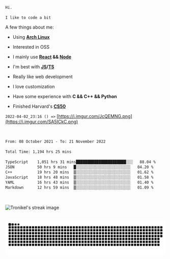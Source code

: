 ```
Hi.

I like to code a bit
```

A few things about me:

-   Using **[Arch Linux](https://archlinux.org/)**

-   Interested in OSS

-   I mainly use **[React](https://reactjs.org/) && [Node](https://nodejs.org/en/)**

-   I'm best with **[JS](https://www.javascript.com/)/[TS](https://www.typescriptlang.org/)**

-   Really like web development

-   I love customization

-   Have some experience with **C && C++ && Python**

-   Finished Harvard's **[CS50](https://cs50.harvard.edu)**

`2022-04-02_23:16 () =>` [https://i.imgur.com/JcQEMNG.png](https://i.imgur.com/SA5ICkC.png)

<br>

<!--START_SECTION:waka-->

```text
From: 08 October 2021 - To: 21 November 2022

Total Time: 1,194 hrs 25 mins

TypeScript    1,051 hrs 31 mins██████████████████████░░░   88.04 %
JSON          50 hrs 9 mins   █░░░░░░░░░░░░░░░░░░░░░░░░   04.20 %
C++           19 hrs 20 mins  ▒░░░░░░░░░░░░░░░░░░░░░░░░   01.62 %
JavaScript    18 hrs 48 mins  ▒░░░░░░░░░░░░░░░░░░░░░░░░   01.58 %
YAML          16 hrs 43 mins  ▒░░░░░░░░░░░░░░░░░░░░░░░░   01.40 %
Markdown      12 hrs 59 mins  ▒░░░░░░░░░░░░░░░░░░░░░░░░   01.09 %
```

<!--END_SECTION:waka-->

<br>

<p><img align="center" src="https://github-readme-streak-stats.herokuapp.com/?user=Tronikelis&theme=dark" alt="Tronikel's streak image" /></p>

<br>

<img title="" src="https://raw.githubusercontent.com/Tronikelis/Tronikelis/output/github-contribution-grid-snake.svg" alt="very cool snake thingey" data-align="left">
